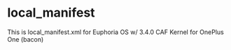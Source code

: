 # local_manifest
This is local_manifest.xml for Euphoria OS w/ 3.4.0 CAF Kernel for OnePlus One (bacon)
